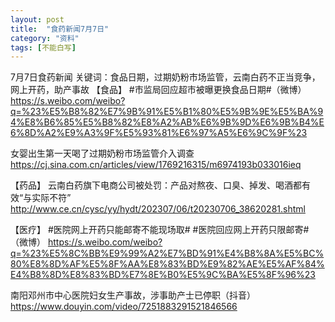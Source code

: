 ```yaml
---
layout: post
title:  "食药新闻7月7日"
category: "资料"
tags: [不能白写]
---
```

7月7日食药新闻
关键词：食品日期，过期奶粉市场监管，云南白药不正当竞争，网上开药，助产事故
【食品】
#市监局回应超市被曝更换食品日期#（微博）
https://s.weibo.com/weibo?q=%23%E5%B8%82%E7%9B%91%E5%B1%80%E5%9B%9E%E5%BA%94%E8%B6%85%E5%B8%82%E8%A2%AB%E6%9B%9D%E6%9B%B4%E6%8D%A2%E9%A3%9F%E5%93%81%E6%97%A5%E6%9C%9F%23

女婴出生第一天喝了过期奶粉市场监管介入调查
https://cj.sina.com.cn/articles/view/1769216315/m6974193b033016ieq

【药品】
云南白药旗下电商公司被处罚：产品对熬夜、口臭、掉发、喝酒都有效“与实际不符”
http://www.ce.cn/cysc/yy/hydt/202307/06/t20230706_38620281.shtml

【医疗】
#医院网上开药只能邮寄不能现场取# #医院回应网上开药只限邮寄#（微博）
https://s.weibo.com/weibo?q=%23%E5%8C%BB%E9%99%A2%E7%BD%91%E4%B8%8A%E5%BC%80%E8%8D%AF%E5%8F%AA%E8%83%BD%E9%82%AE%E5%AF%84%E4%B8%8D%E8%83%BD%E7%8E%B0%E5%9C%BA%E5%8F%96%23

南阳邓州市中心医院妇女生产事故，涉事助产士已停职（抖音）
https://www.douyin.com/video/7251883291521846566